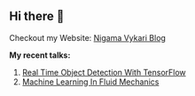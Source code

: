 ## Hi there 👋

Checkout my Website: [Nigama Vykari Blog](https://nigama-oss.github.io/nigamavykari/)

**My recent talks:**

1. [Real Time Object Detection With TensorFlow](https://youtu.be/D8OnInWpFPg?list=PLMjtoLHNjR0ua5Rsf_polZly486M6vGUV)
2. [Machine Learning In Fluid Mechanics](https://www.youtube.com/watch?v=llucZDeFf-8&list=PLMjtoLHNjR0sw6O1IRQJbHvgE6rOheA7K&index=11)

